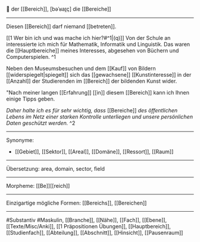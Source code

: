 🔵 der [[Bereich]], [bəˈʁaɪ̯ç]
die [[Bereiche]]

---
Diesen [[Bereich]] darf niemand [[betreten]].

[[1 Wer bin ich und was mache ich hier?#^1|(q)]] Von der Schule an interessierte ich mich für Mathematik, Informatik und Linguistik. Das waren die [[Hauptbereiche]] meines Interesses, abgesehen von Büchern und Computerspielen. ^1
 
Neben den Museumsbesuchen und dem [[Kauf]] von Bildern [[widerspiegelt|spiegelt]] sich das [[gewachsene]] [[Kunstinteresse]] in der [[Anzahl]] der Studierenden im [[Bereich]] der bildenden Kunst wider.

"Nach meiner langen [[Erfahrung]] [[in]] diesem [[Bereich]] kann ich Ihnen einige Tipps geben. 

_Daher halte ich es für sehr wichtig, dass_ [[Bereiche]] _des öffentlichen Lebens im Netz einer starken Kontrolle unterliegen und unsere persönlichen Daten geschützt werden._ ^2



---
Synonyme:
- [[Gebiet]], [[Sektor]], [[Areal]], [[Domäne]], [[Ressort]], [[Raum]]


---
Übersetzung: area, domain, sector, field

---
Morpheme:
[[Be]][[reich]]

---
Einzigartige mögliche Formen: [[Bereichs]], [[Bereichen]]

---
#Substantiv #Maskulin, [[Branche]], [[Nähe]], [[Fach]], [[Ebene]], [[Texte/Misc/Anki]], [[1 Präpositionen Übungen]], [[Hauptbereich]], [[Studienfach]], [[Abteilung]], [[Abschnitt]], [[Hinsicht]], [[Pausenraum]]